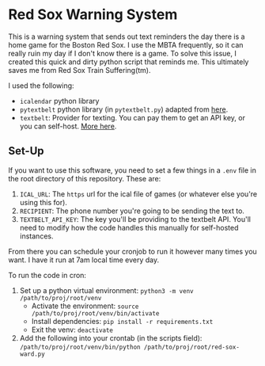 # Red Sox Warning System

This is a warning system that sends out text reminders the day there is a home game for the Boston Red Sox. I use the MBTA frequently, so it can really ruin my day if I don't know there is a game. To solve this issue, I created this quick and dirty python script that reminds me. This ultimately saves me from Red Sox Train Suffering(tm).

I used the following:
- `icalendar` python library
- `pytextbelt` python library (in `pytextbelt.py`) adapted from [here](https://github.com/ksdme/py-textbelt/tree/master).
- `textbelt`: Provider for texting. You can pay them to get an API key, or you can self-host. [More here](https://textbelt.com/).

## Set-Up

If you want to use this software, you need to set a few things in a `.env` file in the root directory of this repository. These are:

1. `ICAL_URL`: The `https` url for the ical file of games (or whatever else you're using this for).
2. `RECIPIENT`: The phone number you're going to be sending the text to.
3. `TEXTBELT_API_KEY`: The key you'll be providing to the textbelt API. You'll need to modify how the code handles this manually for self-hosted instances.

From there you can schedule your cronjob to run it however many times you want. I have it run at 7am local time every day.

To run the code in cron:
1. Set up a python virtual environment: `python3 -m venv /path/to/proj/root/venv`
   - Activate the environment: `source /path/to/proj/root/venv/bin/activate`
   - Install dependencies: `pip install -r requirements.txt`
   - Exit the venv: `deactivate`
2. Add the following into your crontab (in the scripts field): `/path/to/proj/root/venv/bin/python /path/to/proj/root/red-sox-ward.py`
